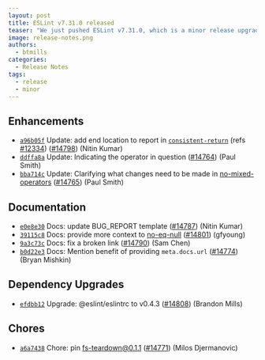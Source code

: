```yaml
---
layout: post
title: ESLint v7.31.0 released
teaser: "We just pushed ESLint v7.31.0, which is a minor release upgrade of ESLint. This release adds some new features and fixes several bugs found in the previous release."
image: release-notes.png
authors:
  - btmills
categories:
  - Release Notes
tags:
  - release
  - minor
---
```



## Enhancements


* [`a96b05f`](https://github.com/eslint/eslint/commit/a96b05f6c5649cfee112d605c91d95aa191e2f78) Update: add end location to report in [`consistent-return`](/docs/rules/consistent-return) (refs [#12334](https://github.com/eslint/eslint/issues/12334)) ([#14798](https://github.com/eslint/eslint/issues/14798)) (Nitin Kumar)
* [`ddffa8a`](https://github.com/eslint/eslint/commit/ddffa8ad58b4b124b08061e9045fdb5370cbdbe3) Update: Indicating the operator in question ([#14764](https://github.com/eslint/eslint/issues/14764)) (Paul Smith)
* [`bba714c`](https://github.com/eslint/eslint/commit/bba714c2ed813821ed288fbc07722cdde6e534fe) Update: Clarifying what changes need to be made in [no-mixed-operators](/docs/rules/no-mixed-operators) ([#14765](https://github.com/eslint/eslint/issues/14765)) (Paul Smith)






## Documentation


* [`e0e8e30`](https://github.com/eslint/eslint/commit/e0e8e308929c9c66612505f2da89043f8592eea7) Docs: update BUG_REPORT template ([#14787](https://github.com/eslint/eslint/issues/14787)) (Nitin Kumar)
* [`39115c8`](https://github.com/eslint/eslint/commit/39115c8b71d2629161359f6456f47fdbd552fddd) Docs: provide more context to [no-eq-null](/docs/rules/no-eq-null) ([#14801](https://github.com/eslint/eslint/issues/14801)) (gfyoung)
* [`9a3c73c`](https://github.com/eslint/eslint/commit/9a3c73c130d437a65f4edba0dcb63390e68cac41) Docs: fix a broken link ([#14790](https://github.com/eslint/eslint/issues/14790)) (Sam Chen)
* [`b0d22e3`](https://github.com/eslint/eslint/commit/b0d22e3eff18ea7f08189134c07cddceaec69a09) Docs: Mention benefit of providing `meta.docs.url` ([#14774](https://github.com/eslint/eslint/issues/14774)) (Bryan Mishkin)




## Dependency Upgrades


* [`efdbb12`](https://github.com/eslint/eslint/commit/efdbb1227019427ec2d968a8d6e9151dd8a77c35) Upgrade: @eslint/eslintrc to v0.4.3 ([#14808](https://github.com/eslint/eslint/issues/14808)) (Brandon Mills)






## Chores


* [`a6a7438`](https://github.com/eslint/eslint/commit/a6a7438502abc6a1e29ec35cfbe2058ffc0803b1) Chore: pin fs-teardown@0.1.1 ([#14771](https://github.com/eslint/eslint/issues/14771)) (Milos Djermanovic)


